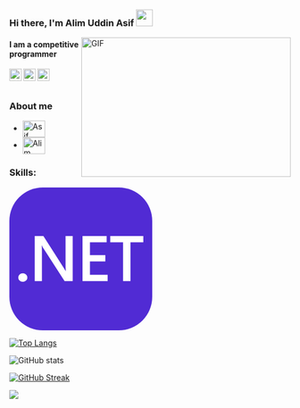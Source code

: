 ### Hi there, I'm Alim Uddin Asif <img src="https://raw.githubusercontent.com/ankitpriyarup/ankitpriyarup/master/Hi.gif" width="30px"></h3>
<img align="right" height="250" width="375" alt="GIF" src="https://raw.githubusercontent.com/ankitpriyarup/ankitpriyarup/master/coder.gif" />

#### I am a competitive programmer
<a href="https://codeforces.com/profile/asifalim">
  <img align="left" width="22px" src="https://cdn.jsdelivr.net/npm/simple-icons@v3/icons/codeforces.svg" />
</a>
<a href="https://www.codechef.com/users/asif_alim">
  <img align="left" width="22px" src="https://cdn.jsdelivr.net/npm/simple-icons@v3/icons/codechef.svg" />
</a>
<a href="https://lightoj.com/user/asifalim">
  <img align="left" width="22px" src="https://cdn-icons-png.flaticon.com/128/3097/3097061.png" />
</a>
<br />
<br>

### About me
- <a href="https://www.facebook.com/profile.php?id=100006162766396" target="blank"><img align="center" src="https://raw.githubusercontent.com/rahuldkjain/github-profile-readme-generator/master/src/images/icons/Social/facebook.svg" alt="Asif Alim" height="30" width="40" /></a>
- <a href="https://www.linkedin.com/in/alim-uddin-asif-a24b1b1a7/" target="blank"><img align="center" src="https://raw.githubusercontent.com/rahuldkjain/github-profile-readme-generator/master/src/images/icons/Social/linked-in-alt.svg" alt="Alim Uddin Asif" height="30" width="40" /></a>

### Skills:
<svg xmlns="http://www.w3.org/2000/svg" width="256" height="256" fill="none" viewBox="0 0 256 256"><rect width="256" height="256" fill="#512BD4" rx="60"/><path fill="#fff" d="M24.0522 168.943C21.8155 168.943 19.9143 168.212 18.3486 166.749C16.7829 165.248 16 163.466 16 161.402C16 159.301 16.7829 157.5 18.3486 155.999C19.9143 154.499 21.8155 153.748 24.0522 153.748C26.3262 153.748 28.246 154.499 29.8118 155.999C31.4147 157.5 32.2162 159.301 32.2162 161.402C32.2162 163.466 31.4147 165.248 29.8118 166.749C28.246 168.212 26.3262 168.943 24.0522 168.943Z"/><path fill="#fff" d="M113.467 167.705H98.9285L60.625 108.387C59.6558 106.886 58.8539 105.328 58.2205 103.715H57.8848C58.1831 105.441 58.3322 109.137 58.3322 114.802V167.705H45.4707V87H60.96L97.9781 144.912C99.5439 147.314 100.55 148.964 100.998 149.865H101.221C100.849 147.726 100.662 144.106 100.662 139.002V87H113.467V167.705Z"/><path fill="#fff" d="M176.098 167.705H131.084V87H174.309V98.3688H144.393V121.218H171.961V132.53H144.393V156.393H176.098V167.705Z"/><path fill="#fff" d="M240.071 98.3688H217.033V167.705H203.724V98.3688H180.742V87H240.071V98.3688Z"/></svg>

 [![Top Langs](https://github-readme-stats.vercel.app/api/top-langs/?username=asifalim&theme=dark&layout=compact&align=right&width=40%)](https://github.com/asifalim/github-readme-stats)

![GitHub stats](https://github-readme-stats.vercel.app/api?username=asifalim&show_icons=true&hide=contribs,prs&cache_seconds=86400&theme=merko)

 [![GitHub Streak](https://github-readme-streak-stats.herokuapp.com/?user=asifalim&currStreakNum=2FD3EB&fire=pink&sideLabels=F00&theme=nightowl)](https://git.io/streak-stats)

![](https://komarev.com/ghpvc/?username=asifalim&style=flat-square)
